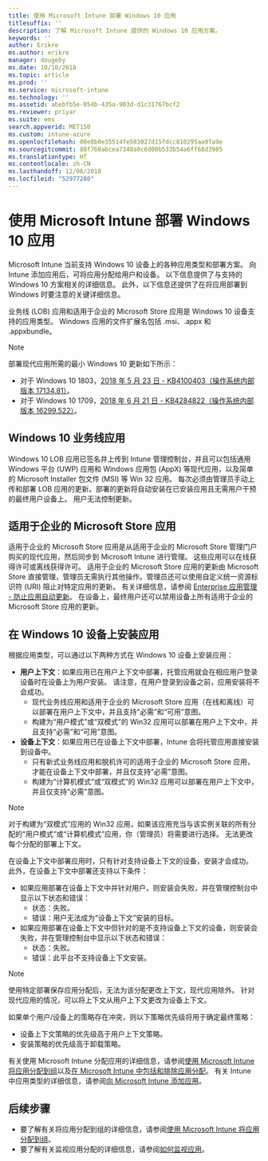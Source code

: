 ```yaml
---
title: 使用 Microsoft Intune 部署 Windows 10 应用
titlesuffix: ''
description: 了解 Microsoft Intune 提供的 Windows 10 应用方案。
keywords: ''
author: Erikre
ms.author: erikre
manager: dougeby
ms.date: 10/10/2018
ms.topic: article
ms.prod: ''
ms.service: microsoft-intune
ms.technology: ''
ms.assetid: abebfb5e-054b-435a-903d-d1c31767bcf2
ms.reviewer: priyar
ms.suite: ems
search.appverid: MET150
ms.custom: intune-azure
ms.openlocfilehash: 00e8b0e35514fe583027d15fdcc810295aa9fa9e
ms.sourcegitcommit: 88f760abcea7348a0c6d00b533b54a6ff68d3985
ms.translationtype: HT
ms.contentlocale: zh-CN
ms.lasthandoff: 12/06/2018
ms.locfileid: "52977280"
---
```

# <a name="windows-10-app-deployment-using-microsoft-intune"></a>使用 Microsoft Intune 部署 Windows 10 应用 

Microsoft Intune 当前支持 Windows 10 设备上的各种应用类型和部署方案。 向 Intune 添加应用后，可将应用分配给用户和设备。 以下信息提供了与支持的 Windows 10 方案相关的详细信息。 此外，以下信息还提供了在将应用部署到 Windows 时要注意的关键详细信息。 

业务线 (LOB) 应用和适用于企业的 Microsoft Store 应用是 Windows 10 设备支持的应用类型。 Windows 应用的文件扩展名包括 .msi、.appx 和 .appxbundle。  

> [!Note]
> 部署现代应用所需的最小 Windows 10 更新如下所示：
> - 对于 Windows 10 1803，[2018 年 5 月 23 日 - KB4100403（操作系统内部版本 17134.81）](https://support.microsoft.com/help/4100403/windows-10-update-kb4100403)。
> - 对于 Windows 10 1709，[2018 年 6 月 21 日 - KB4284822（操作系统内部版本 16299.522）](https://support.microsoft.com/help/4284822)。

## <a name="windows-10-line-of-business-apps"></a>Windows 10 业务线应用

Windows 10 LOB 应用已签名并上传到 Intune 管理控制台，并且可以包括通用 Windows 平台 (UWP) 应用和 Windows 应用包 (AppX) 等现代应用，以及简单的 Microsoft Installer 包文件 (MSI) 等 Win 32 应用。 每次必须由管理员手动上传和部署 LOB 应用的更新。部署的更新将自动安装在已安装应用且无需用户干预的最终用户设备上。 用户无法控制更新。 

## <a name="microsoft-store-for-business-apps"></a>适用于企业的 Microsoft Store 应用

适用于企业的 Microsoft Store 应用是从适用于企业的 Microsoft Store 管理门户购买的现代应用，然后同步到 Microsoft Intune 进行管理。 这些应用可以在线获得许可或离线获得许可。 适用于企业的 Microsoft Store 应用的更新由 Microsoft Store 直接管理，管理员无需执行其他操作。管理员还可以使用自定义统一资源标识符 (URI) 阻止对特定应用的更新。 有关详细信息，请参阅 [Enterprise 应用管理 - 防止应用自动更新](https://docs.microsoft.com/windows/client-management/mdm/enterprise-app-management#prevent-app-from-automatic-updates)。 在设备上，最终用户还可以禁用设备上所有适用于企业的 Microsoft Store 应用的更新。 

## <a name="installing-apps-on-windows-10-devices"></a>在 Windows 10 设备上安装应用
根据应用类型，可以通过以下两种方式在 Windows 10 设备上安装应用：

- **用户上下文**：如果应用已在用户上下文中部署，托管应用就会在相应用户登录设备时在设备上为用户安装。 请注意，在用户登录到设备之前，应用安装将不会成功。 
    - 现代业务线应用和适用于企业的 Microsoft Store 应用（在线和离线）可以部署在用户上下文中，并且支持“必需”和“可用”意图。
    - 构建为“用户模式”或“双模式”的 Win32 应用可以部署在用户上下文中，并且支持“必需”和“可用”意图。 
- **设备上下文**：如果应用已在设备上下文中部署，Intune 会将托管应用直接安装到设备中。
    - 只有新式业务线应用和脱机许可的适用于企业的 Microsoft Store 应用，才能在设备上下文中部署，并且仅支持“必需”意图。
    - 构建为“计算机模式”或“双模式”的 Win32 应用可以部署在用户上下文中，并且仅支持“必需”意图。

> [!NOTE]
> 对于构建为“双模式”应用的 Win32 应用，如果该应用充当与该实例关联的所有分配的“用户模式”或“计算机模式”应用，你（管理员）将需要进行选择。 无法更改每个分配的部署上下文。  

在设备上下文中部署应用时，只有针对支持设备上下文的设备，安装才会成功。 此外，在设备上下文中部署还支持以下条件：
- 如果应用部署在设备上下文中并针对用户，则安装会失败，并在管理控制台中显示以下状态和错误：
    - 状态：失败。
    - 错误：用户无法成为“设备上下文”安装的目标。
- 如果应用部署在设备上下文中但针对的是不支持设备上下文的设备，则安装会失败，并在管理控制台中显示以下状态和错误：
    - 状态：失败。
    - 错误：此平台不支持设备上下文安装。 

> [!Note]
> 使用特定部署保存应用分配后，无法为该分配更改上下文，现代应用除外。 针对现代应用的情况，可以将上下文从用户上下文更改为设备上下文。 

如果单个用户/设备上的策略存在冲突，则以下策略优先级将用于确定最终策略：
- 设备上下文策略的优先级高于用户上下文策略。 
- 安装策略的优先级高于卸载策略。

有关使用 Microsoft Intune 分配应用的详细信息，请参阅[使用 Microsoft Intune 将应用分配到组](apps-deploy.md)以及[在 Microsoft Intune 中包括和排除应用分配](apps-inc-exl-assignments.md)。 有关 Intune 中应用类型的详细信息，请参阅[向 Microsoft Intune 添加应用](apps-add.md)。

## <a name="next-steps"></a>后续步骤

- 要了解有关将应用分配到组的详细信息，请参阅[使用 Microsoft Intune 将应用分配到组](apps-deploy.md)。
- 要了解有关监视应用分配的详细信息，请参阅[如何监视应用](apps-monitor.md)。
